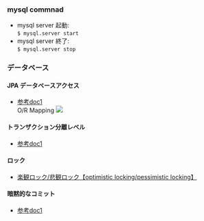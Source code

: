 ### mysql commnad
- mysql server 起動:  
```$ mysql.server start```
- mysql server 終了:  
```$ mysql.server stop```



### データベース

#### JPA データベースアクセス
- [参考doc1](http://terasolunaorg.github.io/guideline/current/ja/ArchitectureInDetail/DataAccessDetail/DataAccessJpa.html)  
O/R Mapping
![](./README_resources/JPA_OR_mapping_lifecyle.png)

#### トランザクション分離レベル
- [参考doc1](https://qiita.com/song_ss/items/38e514b05e9dabae3bdb)

#### ロック
- [楽観ロック/悲観ロック【optimistic locking/pessimistic locking】](https://e-words.jp/w/%E6%A5%BD%E8%A6%B3%E3%83%AD%E3%83%83%E3%82%AF-%E6%82%B2%E8%A6%B3%E3%83%AD%E3%83%83%E3%82%AF.html#:~:text=%E6%A5%BD%E8%A6%B3%E3%83%AD%E3%83%83%E3%82%AF%2F%E6%82%B2%E8%A6%B3%E3%83%AD%E3%83%83%E3%82%AF%E3%80%90optimistic,%E3%81%99%E3%82%8B%E3%81%8B%E3%82%92%E8%A1%A8%E3%81%99%E5%88%86%E9%A1%9E%E3%80%82)

#### 暗黙的なコミット
- [参考doc1](https://gihyo.jp/dev/serial/01/mysql-road-construction-news/0134)


